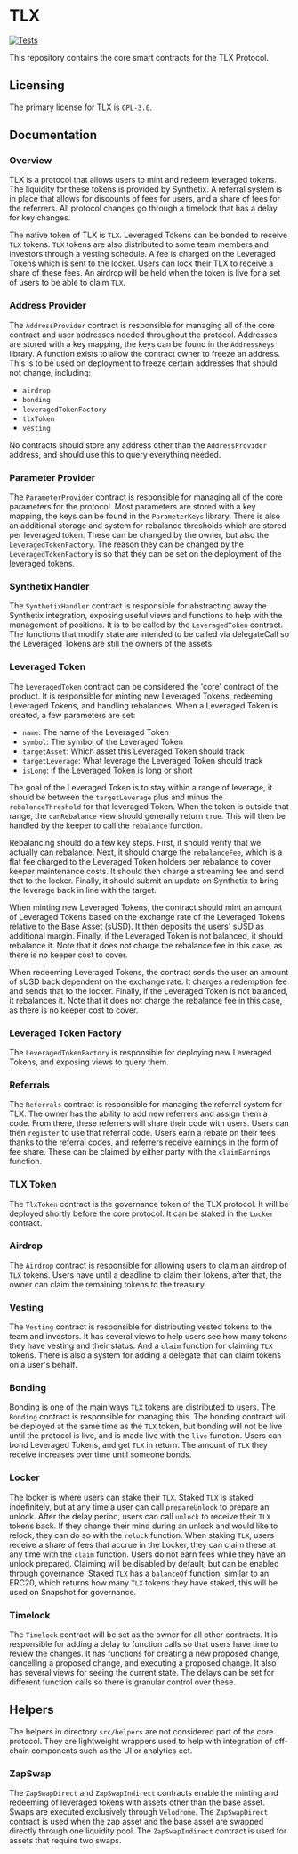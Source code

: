# TLX

[![Tests](https://github.com/TLX-Protocol/protocol-dev/actions/workflows/ci.yml/badge.svg)](https://github.com/TLX-Protocol/protocol-dev/actions/workflows/ci.yml)

This repository contains the core smart contracts for the TLX Protocol.

## Licensing

The primary license for TLX is `GPL-3.0`.

## Documentation

### Overview

TLX is a protocol that allows users to mint and redeem leveraged tokens. The liquidity for these tokens is provided by Synthetix. A referral system is in place that allows for discounts of fees for users, and a share of fees for the referrers. All protocol changes go through a timelock that has a delay for key changes.

The native token of TLX is `TLX`. Leveraged Tokens can be bonded to receive `TLX` tokens. `TLX` tokens are also distributed to some team members and investors through a vesting schedule. A fee is charged on the Leveraged Tokens which is sent to the locker. Users can lock their TLX to receive a share of these fees. An airdrop will be held when the token is live for a set of users to be able to claim `TLX`.

### Address Provider

The `AddressProvider` contract is responsible for managing all of the core contract and user addresses needed throughout the protocol. Addresses are stored with a key mapping, the keys can be found in the `AddressKeys` library. A function exists to allow the contract owner to freeze an address. This is to be used on deployment to freeze certain addresses that should not change, including:

- `airdrop`
- `bonding`
- `leveragedTokenFactory`
- `tlxToken`
- `vesting`

No contracts should store any address other than the `AddressProvider` address, and should use this to query everything needed.

### Parameter Provider

The `ParameterProvider` contract is responsible for managing all of the core parameters for the protocol. Most parameters are stored with a key mapping, the keys can be found in the `ParameterKeys` library. There is also an additional storage and system for rebalance thresholds which are stored per leveraged token. These can be changed by the owner, but also the `LeveragedTokenFactory`. The reason they can be changed by the `LeveragedTokenFactory` is so that they can be set on the deployment of the leveraged tokens.

### Synthetix Handler

The `SynthetixHandler` contract is responsible for abstracting away the Synthetix integration, exposing useful views and functions to help with the management of positions. It is to be called by the `LeveragedToken` contract. The functions that modify state are intended to be called via delegateCall so the Leveraged Tokens are still the owners of the assets.

### Leveraged Token

The `LeveragedToken` contract can be considered the 'core' contract of the product. It is responsible for minting new Leveraged Tokens, redeeming Leveraged Tokens, and handling rebalances. When a Leveraged Token is created, a few parameters are set:

- `name`: The name of the Leveraged Token
- `symbol`: The symbol of the Leveraged Token
- `targetAsset`: Which asset this Leveraged Token should track
- `targetLeverage`: What leverage the Leveraged Token should track
- `isLong`: If the Leveraged Token is long or short

The goal of the Leveraged Token is to stay within a range of leverage, it should be between the `targetLeverage` plus and minus the `rebalanceThreshold` for that leveraged Token. When the token is outside that range, the `canRebalance` view should generally return `true`. This will then be handled by the keeper to call the `rebalance` function.

Rebalancing should do a few key steps. First, it should verify that we actually can rebalance. Next, it should charge the `rebalanceFee`, which is a flat fee charged to the Leveraged Token holders per rebalance to cover keeper maintenance costs. It should then charge a streaming fee and send that to the locker. Finally, it should submit an update on Synthetix to bring the leverage back in line with the target.

When minting new Leveraged Tokens, the contract should mint an amount of Leveraged Tokens based on the exchange rate of the Leveraged Tokens relative to the Base Asset (sUSD). It then deposits the users' sUSD as additional margin. Finally, if the Leveraged Token is not balanced, it should rebalance it. Note that it does not charge the rebalance fee in this case, as there is no keeper cost to cover.

When redeeming Leveraged Tokens, the contract sends the user an amount of sUSD back dependent on the exchange rate. It charges a redemption fee and sends that to the locker. Finally, if the Leveraged Token is not balanced, it rebalances it. Note that it does not charge the rebalance fee in this case, as there is no keeper cost to cover.

### Leveraged Token Factory

The `LeveragedTokenFactory` is responsible for deploying new Leveraged Tokens, and exposing views to query them.

### Referrals

The `Referrals` contract is responsible for managing the referral system for TLX. The owner has the ability to add new referrers and assign them a code. From there, these referrers will share their code with users. Users can then `register` to use that referral code. Users earn a rebate on their fees thanks to the referral codes, and referrers receive earnings in the form of fee share. These can be claimed by either party with the `claimEarnings` function.

### TLX Token

The `TlxToken` contract is the governance token of the TLX protocol. It will be deployed shortly before the core protocol. It can be staked in the `Locker` contract.

### Airdrop

The `Airdrop` contract is responsible for allowing users to claim an airdrop of `TLX` tokens. Users have until a deadline to claim their tokens, after that, the owner can claim the remaining tokens to the treasury.

### Vesting

The `Vesting` contract is responsible for distributing vested tokens to the team and investors. It has several views to help users see how many tokens they have vesting and their status. And a `claim` function for claiming `TLX` tokens. There is also a system for adding a delegate that can claim tokens on a user's behalf.

### Bonding

Bonding is one of the main ways `TLX` tokens are distributed to users. The `Bonding` contract is responsible for managing this. The bonding contract will be deployed at the same time as the `TLX` token, but bonding will not be live until the protocol is live, and is made live with the `live` function. Users can bond Leveraged Tokens, and get `TLX` in return. The amount of `TLX` they receive increases over time until someone bonds.

### Locker

The locker is where users can stake their `TLX`. Staked `TLX` is staked indefinitely, but at any time a user can call `prepareUnlock` to prepare an unlock. After the delay period, users can call `unlock` to receive their `TLX` tokens back. If they change their mind during an unlock and would like to relock, they can do so with the `relock` function. When staking `TLX`, users receive a share of fees that accrue in the Locker, they can claim these at any time with the `claim` function. Users do not earn fees while they have an unlock prepared. Claiming will be disabled by default, but can be enabled through governance. Staked `TLX` has a `balanceOf` function, similar to an ERC20, which returns how many `TLX` tokens they have staked, this will be used on Snapshot for governance.

### Timelock

The `Timelock` contract will be set as the owner for all other contracts. It is responsible for adding a delay to function calls so that users have time to review the changes. It has functions for creating a new proposed change, cancelling a proposed change, and executing a proposed change. It also has several views for seeing the current state. The delays can be set for different function calls so there is granular control over these.

## Helpers

The helpers in directory `src/helpers` are not considered part of the core protocol. They are lightweight wrappers used to help with integration of off-chain components such as the UI or analytics ect.


### ZapSwap

The `ZapSwapDirect` and `ZapSwapIndirect` contracts enable the minting and redeeming of leveraged tokens with assets other than the base asset. Swaps are executed exclusively through `Velodrome`. The `ZapSwapDirect` contract is used when the zap asset and the base asset are swapped directly through one liquidity pool. The `ZapSwapIndirect` contract is used for assets that require two swaps.